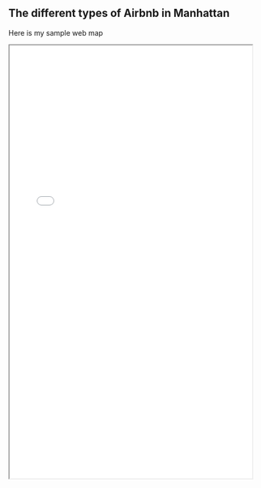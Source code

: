 ## The different types of Airbnb in Manhattan

Here is my sample web map

<iframe src= "Airbnb_Data.html" height= "855" width= "95%"></iframe>
